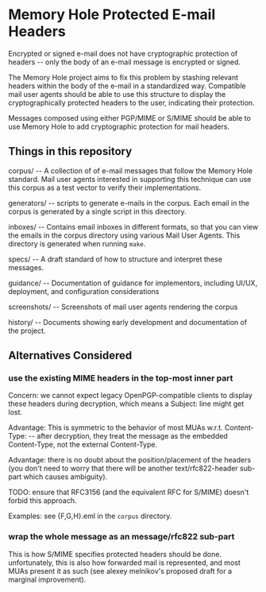 Memory Hole Protected E-mail Headers
====================================

Encrypted or signed e-mail does not have cryptographic protection of
headers -- only the body of an e-mail message is encrypted or signed.

The Memory Hole project aims to fix this problem by stashing relevant
headers within the body of the e-mail in a standardized way.
Compatible mail user agents should be able to use this structure to
display the cryptographically protected headers to the user,
indicating their protection.

Messages composed using either PGP/MIME or S/MIME should be able to
use Memory Hole to add cryptographic protection for mail headers.

Things in this repository
-------------------------

corpus/ -- A collection of of e-mail messages that follow the Memory
           Hole standard.  Mail user agents interested in supporting
           this technique can use this corpus as a test vector to
           verify their implementations.

generators/ --  scripts to generate e-mails in the corpus. Each email
                in the corpus is generated by a single script in this
                directory.

inboxes/ -- Contains email inboxes in different formats, so that you
            can view the emails in the corpus directory using various
            Mail User Agents. This directory is generated when running
            `make`.

specs/ -- A draft standard of how to structure and interpret these
          messages.

guidance/ -- Documentation of guidance for implementors, including
             UI/UX, deployment, and configuration considerations

screenshots/ -- Screenshots of mail user agents rendering the corpus

history/ -- Documents showing early development and documentation of
            the project.




Alternatives Considered
-----------------------

### use the existing MIME headers in the top-most inner part

Concern: we cannot expect legacy OpenPGP-compatible clients to display
these headers during decryption, which means a Subject: line might get
lost.

Advantage: This is symmetric to the behavior of most MUAs
w.r.t. Content-Type: -- after decryption, they treat the message as
the embedded Content-Type, not the external Content-Type.

Advantage: there is no doubt about the position/placement of the
headers (you don't need to worry that there will be another
text/rfc822-header sub-part which causes ambiguity).

TODO: ensure that RFC3156 (and the equivalent RFC for S/MIME) doesn't
forbid this approach.

Examples: see {F,G,H}.eml in the `corpus` directory.

### wrap the whole message as an message/rfc822 sub-part

This is how S/MIME specifies protected headers should be done.
unfortunately, this is also how forwarded mail is represented, and
most MUAs present it as such (see alexey melnikov's proposed draft for
a marginal improvement).
